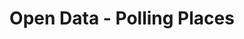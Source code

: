 ---
schema: default
title: Open Data - Polling Places
organization: Argyll and Bute Council
notes: A ‘polling place’ is defined as the building or area in which a polling station will be located. A ‘polling station’ is the room or area within the polling place where voting takes place. 
resources:

  - name: Open Data - Polling Places FEATURE LAYER
  - url: 
  - format: FEATURE LAYER

license: 
category:

  - Boundary

  - Electoral


  - 

maintainer: Tim Wisniewski
maintainer_email: tim@timwis.com
---